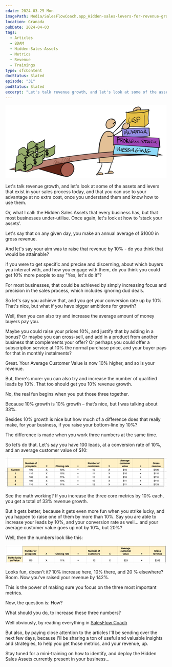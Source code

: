 ```yaml
---
cdate: 2024-03-25 Mon
imagePath: Media/SalesFlowCoach.app_Hidden-sales-levers-for-revenue-growth_MartinStellar.jpeg
location: Granada
pubDate: 2024-04-03
tags:
  - Articles
  - BDAM
  - Hidden-Sales-Assets
  - Metrics
  - Revenue
  - Trainings
type: sfcContent
docStatus: Slated
episode: "31"
podStatus: Slated
excerpt: "Let's talk revenue growth, and let's look at some of the assets that exist in your sales process today, and that you can use to your advantage at no extra cost, once you understand them and know how to use them."
---
```


![](Media/SalesFlowCoach.app_Hidden-sales-assets-for-revenue-growth_MartinStellar.jpeg)

Let's talk revenue growth, and let's look at some of the assets and levers that exist in your sales process today, and that you can use to your advantage at no extra cost, once you understand them and know how to use them.

Or, what I call: the Hidden Sales Assets that every business has, but that most businesses under-utilise. Once again, let's look at how to 'stack your assets'.

Let's say that on any given day, you make an annual average of $1000 in gross revenue.

And let's say your aim was to raise that revenue by 10% - do you think that would be attainable?  

if you were to get specific and precise and discerning, about which buyers you interact with, and how you engage with them, do you think you could get 10% more people to say "Yes, let's do it"?

For most businesses, that could be achieved by simply increasing focus and precision in the sales process, which includes ignoring dud deals.

So let's say you achieve that, and you get your conversion rate up by 10%. That's nice, but what if you have bigger ambitions for growth?

Well, then you can also try and increase the average amount of money buyers pay you.

Maybe you could raise your prices 10%, and justify that by adding in a bonus? Or maybe you can cross-sell, and add in a product from another business that complements your offer? Or perhaps you could offer a subscription service at 10% the normal purchase price, and your buyer pays for that in monthly instalments?

Great. Your Average Customer Value is now 10% higher, and so is your revenue.

But, there's more: you can also try and increase the number of qualified leads by 10%. That too should get you 10% revenue growth.

No, the real fun begins when you put those three together.

Because 10% growth is 10% growth – that’s nice, but I was talking about 33%.

Besides 10% growth is nice but how much of a difference does that really make, for your business, if you raise your bottom-line by 10%?

The difference is made when you work three numbers at the same time.

So let’s do that. Let's say you have 100 leads, at a conversion rate of 10%, and an average customer value of $10:

![](Media/SalesFlowCoach.app_Hidden-Sales-Assets-Matrix1_MartinStellar.png)

See the math working? If you increase the three core metrics by 10% each, you get a total of 33% revenue growth.

But it gets better, because it gets even more fun when you strike lucky, and you happen to raise one of them by more than 10%. Say you are able to increase your leads by 10%, and your conversion rate as well... and your average customer value goes up not by 10%, but 20%?

Well, then the numbers look like this:

![](Media/SalesFlowCoach.app_Hidden-Sales-Assets-Matrix2_MartinStellar.png)

Looks fun, doesn't it? 10% increase here, 10% there, and 20 % elsewhere? Boom. Now you've raised your revenue by 142%.

This is the power of making sure you focus on the three most important metrics.

Now, the question is: How?

What should you do, to increase these three numbers?

Well obviously, by reading everything in [SalesFlow Coach](https://salesflowcoach.app/tags/articles)

But also, by paying close attention to the articles I'll be sending over the next few days, because I'll be sharing a ton of useful and valuable insights and strategies, to help you get those metrics, and your revenue, up.

Stay tuned for a mini-training on how to identify, and deploy the Hidden Sales Assets currently present in your business...

